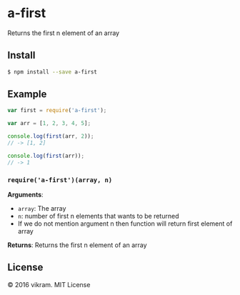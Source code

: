 # a-first
Returns the first n element of an array

## Install

```sh
$ npm install --save a-first
```

## Example

```js
var first = require('a-first');

var arr = [1, 2, 3, 4, 5];

console.log(first(arr, 2));
// -> [1, 2]

console.log(first(arr));
// -> 1
```

### `require('a-first')(array, n)`

**Arguments**:
- `array`: The array
- `n`: number of first n elements that wants to be returned
- If we do not mention argument n then function will return first element of array

**Returns**: Returns the first n element of an array

## License

&copy; 2016 vikram. MIT License
